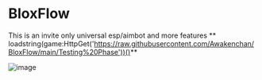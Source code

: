 # BloxFlow
This is an invite only universal esp/aimbot and more features
**
loadstring(game:HttpGet('https://raw.githubusercontent.com/Awakenchan/BloxFlow/main/Testing%20Phase'))()**

![image](https://github.com/Awakenchan/BloxFlow/assets/93601997/6e94c744-2e75-4850-baa0-4974a56c6e1e)

